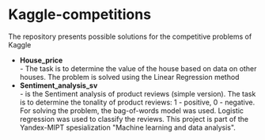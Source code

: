 # Kaggle-competitions
The repository presents possible solutions for the competitive problems of Kaggle 

<ul>
     <li><b>House_price</b></li> - The task is to determine the value of the house based on data on other houses. The problem is solved using the Linear Regression method     
     <li><b>Sentiment_analysis_sv</b></li> - is the Sentiment analysis of product reviews (simple version). The task is to determine the tonality of product reviews: 1 - positive, 0 - negative. For solving the problem, the bag-of-words model was used. Logistic regression was used to classify the reviews. This project is part of the Yandex-MIPT spesialization "Machine learning and data analysis".      
     </ul>

   
